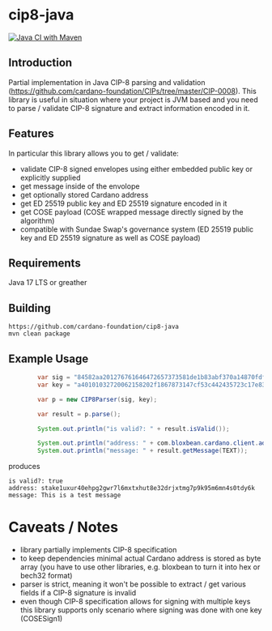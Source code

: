 # cip8-java

[![Java CI with Maven](https://github.com/cardano-foundation/cip8-java/actions/workflows/maven.yml/badge.svg)](https://github.com/cardano-foundation/cip8-java/actions/workflows/maven.yml)

## Introduction
Partial implementation in Java CIP-8 parsing and validation (https://github.com/cardano-foundation/CIPs/tree/master/CIP-0008). This library is useful in situation where your project is JVM based and you need to parse / validate CIP-8 signature and extract information encoded in it.


## Features
In particular this library allows you to get / validate:
- validate CIP-8 signed envelopes using either embedded public key or explicitly supplied
- get message inside of the envolope
- get optionally stored Cardano address
- get ED 25519 public key and ED 25519 signature encoded in it
- get COSE payload (COSE wrapped message directly signed by the algorithm)
- compatible with Sundae Swap's governance system (ED 25519 public key and ED 25519 signature as well as COSE payload) 

## Requirements
Java 17 LTS or greather

## Building
```
https://github.com/cardano-foundation/cip8-java
mvn clean package
```

## Example Usage
```java
        var sig = "84582aa201276761646472657373581de1b83abf370a14870fdfd6ccb35f8b3e62a68e465ed1e096c5a6f5b9d6a166686173686564f4565468697320697320612074657374206d657373616765584042e2bfc4e1929769a0501b884f66794ae3485860f42c01b70fac37f75e40af074c6b2a61b04c6cf8a493c0dced1455b4f1129dbf653ad9801c52ce49ff6d5a0e";
        var key = "a40101032720062158202f1867873147cf53c442435723c17e83beeb8e2153851cd73ccfb1b5e68994a4";

        var p = new CIP8Parser(sig, key);

        var result = p.parse();

        System.out.println("is valid?: " + result.isValid());

        System.out.println("address: " + com.bloxbean.cardano.client.address.util.AddressUtil.bytesToAddress(result.getAddress().orElseThrow()));
        System.out.println("message: " + result.getMessage(TEXT));
```
produces
```
is valid?: true
address: stake1uxur40ehpg2gwr7l6mxtxhut8e32drjxtmg7p9k95m6mn4s0tdy6k
message: This is a test message
```


# Caveats / Notes
- library partially implements CIP-8 specification
- to keep dependencies minimal actual Cardano address is stored as byte array (you have to use other libraries, e.g. bloxbean to turn it into hex or bech32 format)
- parser is strict, meaning it won't be possible to extract / get various fields if a CIP-8 signature is invalid
- even though CIP-8 specification allows for signing with multiple keys this library supports only scenario where signing was done with one key (COSESign1)


